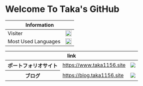 # Welcome To Taka's GitHub

<table>
    <thead>
        <tr>
            <th colspan="2">Information</th>
        </tr>
    </thead>
    <tbody>
        <tr>
            <td>
                Visiter
            </td>
            <td>
                <img src="https://taka1156-backend.glitch.me/api/v1/visiter.svg?color=tomato" width="100%">
            </td>
        </tr>
        <tr>
            <td>
                Most Used Languages
            </td>
            <td>
                <img src="https://taka1156-backend.glitch.me/api/v1/github.svg?account=taka1156&bgcolor=none" height="90%" width="100%">
            </td>
        </tr>
    <tbody>
</table>

<table>
    <thead>
        <tr>
            <th colspan="3">link</th>
        </tr>
    </thead>
    <tbody>
        <tr>
            <th>
                ポートフォリオサイト
            </th>
            <td>
                <a href="https://www.taka1156.site">https://www.taka1156.site</a>
            </td>
            <td>
             <img src="https://img.shields.io/github/workflow/status/taka1156/nuxt-portoflio/firebase%20deploy">
            </td>
        </tr>
        <tr>
            <th>
                ブログ
            </th>
            <td>
                <a href="https://blog.taka1156.site">https://blog.taka1156.site</a>
            </td>
            <td>
                <img src="https://img.shields.io/github/workflow/status/taka1156/nuxt-blog/firebase%20deploy">
            </td>
        </tr>
    <tbody>
</table>
